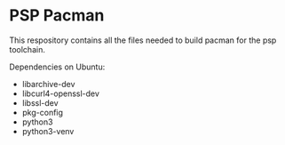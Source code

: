 # PSP Pacman

This respository contains all the files needed to build pacman for the psp toolchain.

Dependencies on Ubuntu:
- libarchive-dev
- libcurl4-openssl-dev
- libssl-dev
- pkg-config
- python3
- python3-venv
